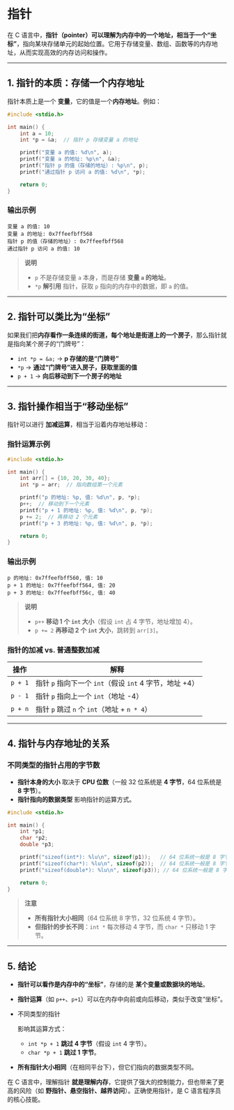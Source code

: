 # 指针

在 C 语言中，**指针（pointer）可以理解为内存中的一个地址，相当于一个“坐标”**，指向某块存储单元的起始位置。它用于存储变量、数组、函数等的内存地址，从而实现高效的内存访问和操作。

------

## **1. 指针的本质：存储一个内存地址**

指针本质上是一个 **变量**，它的值是一个**内存地址**。例如：

```c
#include <stdio.h>

int main() {
    int a = 10;
    int *p = &a;  // 指针 p 存储变量 a 的地址

    printf("变量 a 的值: %d\n", a);
    printf("变量 a 的地址: %p\n", &a);
    printf("指针 p 的值（存储的地址）: %p\n", p);
    printf("通过指针 p 访问 a 的值: %d\n", *p);

    return 0;
}
```

### **输出示例**

```
变量 a 的值: 10
变量 a 的地址: 0x7ffeefbff568
指针 p 的值（存储的地址）: 0x7ffeefbff568
通过指针 p 访问 a 的值: 10
```

> **说明**
>
> - `p` 不是存储变量 `a` 本身，而是存储 **变量 `a` 的地址**。
> - `*p` **解引用** 指针，获取 `p` 指向的内存中的数据，即 `a` 的值。

------

## **2. 指针可以类比为“坐标”**

如果我们把**内存看作一条连续的街道，每个地址是街道上的一个房子**，那么指针就是指向某个房子的“门牌号”：

- `int *p = &a;`  → **p 存储的是“门牌号”**
- `*p`  → **通过“门牌号”进入房子，获取里面的值**
- `p + 1`  → **向后移动到下一个房子的地址**

------

## **3. 指针操作相当于“移动坐标”**

指针可以进行 **加减运算**，相当于沿着内存地址移动：

### **指针运算示例**

```c
#include <stdio.h>

int main() {
    int arr[] = {10, 20, 30, 40};
    int *p = arr;  // 指向数组第一个元素

    printf("p 的地址: %p, 值: %d\n", p, *p);
    p++;  // 移动到下一个元素
    printf("p + 1 的地址: %p, 值: %d\n", p, *p);
    p += 2;  // 再移动 2 个元素
    printf("p + 3 的地址: %p, 值: %d\n", p, *p);

    return 0;
}
```

### **输出示例**

```
p 的地址: 0x7ffeefbff560, 值: 10
p + 1 的地址: 0x7ffeefbff564, 值: 20
p + 3 的地址: 0x7ffeefbff56c, 值: 40
```

> **说明**
>
> - `p++` **移动 1 个 `int` 大小**（假设 `int` 占 4 字节，地址增加 4）。
> - `p += 2` **再移动 2 个 `int` 大小**，跳转到 `arr[3]`。

### **指针的加减 vs. 普通整数加减**

| 操作    | 解释                                                    |
| ------- | ------------------------------------------------------- |
| `p + 1` | 指针 `p` 指向下一个 `int`（假设 `int` 4 字节，地址 +4） |
| `p - 1` | 指针 `p` 指向上一个 `int`（地址 -4）                    |
| `p + n` | 指针 `p` 跳过 `n` 个 `int`（地址 + `n * 4`）            |

------

## **4. 指针与内存地址的关系**

### **不同类型的指针占用的字节数**

- **指针本身的大小** 取决于 **CPU 位数**（一般 32 位系统是 **4 字节**，64 位系统是 **8 字节**）。
- **指针指向的数据类型** 影响指针的运算方式。

```c
#include <stdio.h>

int main() {
    int *p1;
    char *p2;
    double *p3;

    printf("sizeof(int*): %lu\n", sizeof(p1));   // 64 位系统一般是 8 字节
    printf("sizeof(char*): %lu\n", sizeof(p2));  // 64 位系统一般是 8 字节
    printf("sizeof(double*): %lu\n", sizeof(p3)); // 64 位系统一般是 8 字节

    return 0;
}
```

> **注意**
>
> - **所有指针大小相同**（64 位系统 8 字节，32 位系统 4 字节）。
> - **但指针的步长不同**：`int *` 每次移动 4 字节，而 `char *` 只移动 1 字节。

------

## **5. 结论**

- **指针可以看作是内存中的“坐标”**，存储的是 **某个变量或数据块的地址**。

- **指针运算**（如 `p++`、`p+1`）可以在内存中向前或向后移动，类似于改变“坐标”。

- 不同类型的指针

   影响其运算方式：

  - `int *p + 1` **跳过 4 字节**（假设 `int` 4 字节）。
  - `char *p + 1` **跳过 1 字节**。

- **所有指针大小相同**（在相同平台下），但它们指向的数据类型不同。

在 C 语言中，理解指针 **就是理解内存**，它提供了强大的控制能力，但也带来了更高的风险（如 **野指针、悬空指针、越界访问**）。正确使用指针，是 C 语言程序员的核心技能。